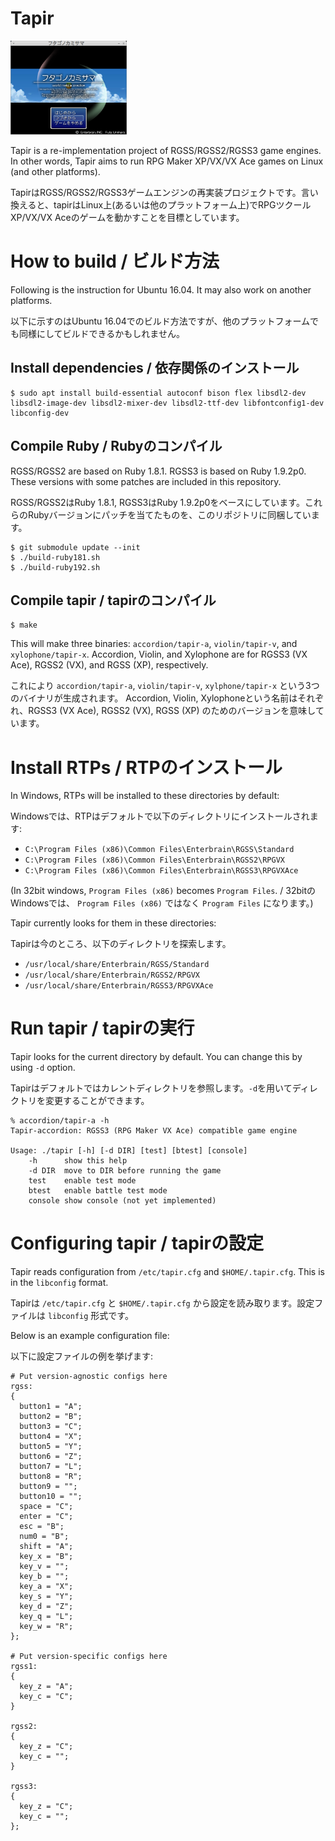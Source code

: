 # Tapir

<img src="imgs/vx-title.png" height="150">

Tapir is a re-implementation project of RGSS/RGSS2/RGSS3 game engines. In other words, Tapir aims to run RPG Maker XP/VX/VX Ace games on Linux (and other platforms).

TapirはRGSS/RGSS2/RGSS3ゲームエンジンの再実装プロジェクトです。言い換えると、tapirはLinux上(あるいは他のプラットフォーム上)でRPGツクールXP/VX/VX Aceのゲームを動かすことを目標としています。

# How to build / ビルド方法

Following is the instruction for Ubuntu 16.04. It may also work on another platforms.

以下に示すのはUbuntu 16.04でのビルド方法ですが、他のプラットフォームでも同様にしてビルドできるかもしれません。

## Install dependencies / 依存関係のインストール

```
$ sudo apt install build-essential autoconf bison flex libsdl2-dev libsdl2-image-dev libsdl2-mixer-dev libsdl2-ttf-dev libfontconfig1-dev libconfig-dev
```

## Compile Ruby / Rubyのコンパイル

RGSS/RGSS2 are based on Ruby 1.8.1. RGSS3 is based on Ruby 1.9.2p0. These versions with some patches are included in this repository.

RGSS/RGSS2はRuby 1.8.1, RGSS3はRuby 1.9.2p0をベースにしています。これらのRubyバージョンにパッチを当てたものを、このリポジトリに同梱しています。

```
$ git submodule update --init
$ ./build-ruby181.sh
$ ./build-ruby192.sh
```

## Compile tapir / tapirのコンパイル

```
$ make
```

This will make three binaries: `accordion/tapir-a`, `violin/tapir-v`, and `xylophone/tapir-x`. Accordion, Violin, and Xylophone are for RGSS3 (VX Ace), RGSS2 (VX), and RGSS (XP), respectively.

これにより `accordion/tapir-a`, `violin/tapir-v`, `xylphone/tapir-x` という3つのバイナリが生成されます。 Accordion, Violin, Xylophoneという名前はそれぞれ、RGSS3 (VX Ace), RGSS2 (VX), RGSS (XP) のためのバージョンを意味しています。

# Install RTPs / RTPのインストール

In Windows, RTPs will be installed to these directories by default:

Windowsでは、RTPはデフォルトで以下のディレクトリにインストールされます:

- `C:\Program Files (x86)\Common Files\Enterbrain\RGSS\Standard`
- `C:\Program Files (x86)\Common Files\Enterbrain\RGSS2\RPGVX`
- `C:\Program Files (x86)\Common Files\Enterbrain\RGSS3\RPGVXAce`

(In 32bit windows, `Program Files (x86)` becomes `Program Files`. / 32bitのWindowsでは、 `Program Files (x86)` ではなく `Program Files` になります。)

Tapir currently looks for them in these directories:

Tapirは今のところ、以下のディレクトリを探索します。

- `/usr/local/share/Enterbrain/RGSS/Standard`
- `/usr/local/share/Enterbrain/RGSS2/RPGVX`
- `/usr/local/share/Enterbrain/RGSS3/RPGVXAce`

# Run tapir / tapirの実行

Tapir looks for the current directory by default. You can change this by using `-d` option.

Tapirはデフォルトではカレントディレクトリを参照します。`-d`を用いてディレクトリを変更することができます。

```
% accordion/tapir-a -h
Tapir-accordion: RGSS3 (RPG Maker VX Ace) compatible game engine

Usage: ./tapir [-h] [-d DIR] [test] [btest] [console]
    -h      show this help
    -d DIR  move to DIR before running the game
    test    enable test mode
    btest   enable battle test mode
    console show console (not yet implemented)
```

# Configuring tapir / tapirの設定

Tapir reads configuration from `/etc/tapir.cfg` and `$HOME/.tapir.cfg`. This is in the `libconfig` format.

Tapirは `/etc/tapir.cfg` と `$HOME/.tapir.cfg` から設定を読み取ります。設定ファイルは `libconfig` 形式です。

Below is an example configuration file:

以下に設定ファイルの例を挙げます:

```
# Put version-agnostic configs here
rgss:
{
  button1 = "A";
  button2 = "B";
  button3 = "C";
  button4 = "X";
  button5 = "Y";
  button6 = "Z";
  button7 = "L";
  button8 = "R";
  button9 = "";
  button10 = "";
  space = "C";
  enter = "C";
  esc = "B";
  num0 = "B";
  shift = "A";
  key_x = "B";
  key_v = "";
  key_b = "";
  key_a = "X";
  key_s = "Y";
  key_d = "Z";
  key_q = "L";
  key_w = "R";
};

# Put version-specific configs here
rgss1:
{
  key_z = "A";
  key_c = "C";
}

rgss2:
{
  key_z = "C";
  key_c = "";
}

rgss3:
{
  key_z = "C";
  key_c = "";
};
```
